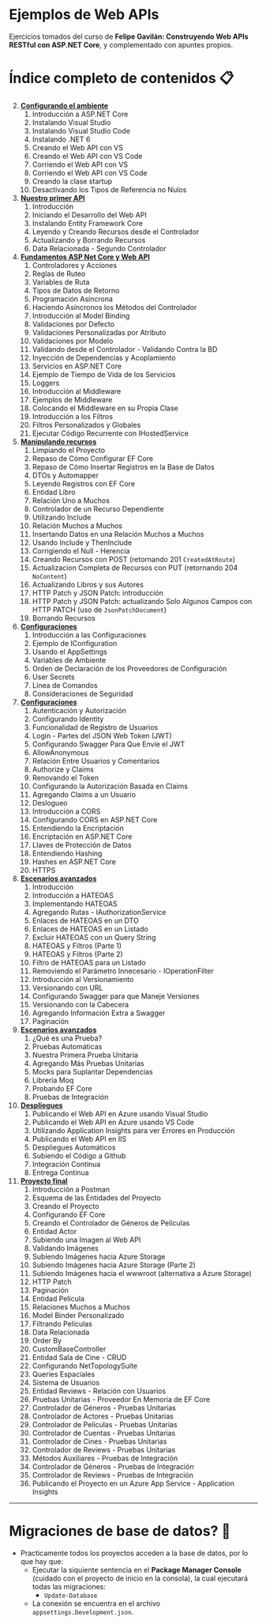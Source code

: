 # Ejemplos de Web APIs
Ejercicios tomados del curso de **Felipe Gavilán: Construyendo Web APIs RESTful con ASP.NET Core**, y complementado con apuntes propios.

# Índice completo de contenidos 📋
2. **[Configurando el ambiente](#Tema_02_Ambiente)**
	1. Introducción a ASP.NET Core
	2. Instalando Visual Studio
	3. Instalando Visual Studio Code
	4. Instalando .NET 6
	5. Creando el Web API con VS
	6. Creando el Web API con VS Code
	7. Corriendo el Web API con VS
	8. Corriendo el Web API con VS Code
	9. Creando la clase startup
	10. Desactivando los Tipos de Referencia no Nulos
3. **[Nuestro primer API](#Tema_03_Primer_API)**	
	1. Introducción
	2. Iniciando el Desarrollo del Web API
	3. Instalando Entity Framework Core
	4. Leyendo y Creando Recursos desde el Controlador
	5. Actualizando y Borrando Recursos
	6. Data Relacionada - Segundo Controlador
4. **[Fundamentos ASP Net Core y Web API](#Tema_04_Fundamentos)**
	1. Controladores y Acciones
	2. Reglas de Ruteo
	3. Variables de Ruta
	4. Tipos de Datos de Retorno
	5. Programación Asíncrona
	6. Haciendo Asíncronos los Métodos del Controlador
	7. Introducción al Model Binding
	8. Validaciones por Defecto
	9. Validaciones Personalizadas por Atributo
	10. Validaciones por Modelo
	11. Validando desde el Controlador - Validando Contra la BD
	12. Inyección de Dependencias y Acoplamiento
	13. Servicios en ASP.NET Core
	14. Ejemplo de Tiempo de Vida de los Servicios
	15. Loggers
	16. Introducción al Middleware
	17. Ejemplos de Middleware
	18. Colocando el Middleware en su Propia Clase
	19. Introducción a los Filtros
	20. Filtros Personalizados y Globales
	21. Ejecutar Código Recurrente con IHostedService
5. **[Manipulando recursos](#Tema_05_Recursos)**
	1. Limpiando el Proyecto
	2. Repaso de Cómo Configurar EF Core
	3. Repaso de Cómo Insertar Registros en la Base de Datos
	4. DTOs y Automapper
	5. Leyendo Registros con EF Core
	6. Entidad Libro
	7. Relación Uno a Muchos
	8. Controlador de un Recurso Dependiente
	9. Utilizando Include
	10. Relación Muchos a Muchos
	11. Insertando Datos en una Relación Muchos a Muchos
	12. Usando Include y ThenInclude
	13. Corrigiendo el Null - Herencia
	14. Creando Recursos con POST (retornando 201 ```CreatedAtRoute```)
	15. Actualizacion Completa de Recursos con PUT (retornando 204 ```NoContent```)
	16. Actualizando Libros y sus Autores
	17. HTTP Patch y JSON Patch: introducción
	18. HTTP Patch y JSON Patch: actualizando Solo Algunos Campos con HTTP PATCH (uso de ```JsonPatchDocument```)
	19. Borrando Recursos
6. **[Configuraciones](#Tema_06_Configuraciones)**
	1. Introducción a las Configuraciones
	2. Ejemplo de IConfiguration
	3. Usando el AppSettings
	4. Variables de Ambiente
	5. Orden de Declaración de los Proveedores de Configuración
	6. User Secrets
	7. Línea de Comandos
	8. Consideraciones de Seguridad
7. **[Configuraciones](#Tema_07_Seguridad)**
	1. Autenticación y Autorización
	2. Configurando Identity
	3. Funcionalidad de Registro de Usuarios
	4. Login - Partes del JSON Web Token (JWT)
	5. Configurando Swagger Para Que Envíe el JWT
	6. AllowAnonymous
	7. Relación Entre Usuarios y Comentarios
	8. Authorize y Claims
	9. Renovando el Token
	10. Configurando la Autorización Basada en Claims
	11. Agregando Claims a un Usuario
	12. Deslogueo
	13. Introducción a CORS
	14. Configurando CORS en ASP.NET Core
	15. Entendiendo la Encriptación
	16. Encriptación en ASP.NET Core
	17. Llaves de Protección de Datos
	18. Entendiendo Hashing
	19. Hashes en ASP.NET Core
	20. HTTPS
8. **[Escenarios avanzados](#Tema_08_Escenarios_Avanzados)**
	1. Introducción
	2. Introducción a HATEOAS
	3. Implementando HATEOAS
	4. Agregando Rutas - IAuthorizationService
	5. Enlaces de HATEOAS en un DTO
	6. Enlaces de HATEOAS en un Listado
	7. Excluir HATEOAS con un Query String
	8. HATEOAS y Filtros (Parte 1)
	9. HATEOAS y Filtros (Parte 2)
	10. Filtro de HATEOAS para un Listado
	11. Removiendo el Parámetro Innecesario - IOperationFilter
	12. Introducción al Versionamiento
	13. Versionando con URL
	14. Configurando Swagger para que Maneje Versiones
	15. Versionando con la Cabecera
	16. Agregando Información Extra a Swagger
	17. Paginación
9. **[Escenarios avanzados](#Tema_09_Pruebas_Automaticas)**
	1. ¿Qué es una Prueba?
	2. Pruebas Automáticas
	3. Nuestra Primera Prueba Unitaria
	4. Agregando Más Pruebas Unitarias
	5. Mocks para Suplantar Dependencias
	6. Librería Moq
	7. Probando EF Core
	8. Pruebas de Integración
10. **[Despliegues](#Tema_10_Despliegues)**
	1. Publicando el Web API en Azure usando Visual Studio
	2. Publicando el Web API en Azure usando VS Code
	3. Utilizando Application Insights para ver Errores en Producción
	4. Publicando el Web API en IIS
	5. Despliegues Automáticos
	6. Subiendo el Código a Github
	7. Integración Continua
	8. Entrega Continua
11. **[Proyecto final](#Tema_11_Proyecto_Final)**
	1. Introducción a Postman
	2. Esquema de las Entidades del Proyecto
	3. Creando el Proyecto
	4. Configurando EF Core
	5. Creando el Controlador de Géneros de Películas
	6. Entidad Actor
	7. Subiendo una Imagen al Web API
	8. Validando Imágenes
	9. Subiendo Imágenes hacia Azure Storage
	10. Subiendo Imágenes hacia Azure Storage (Parte 2)
	11. Subiendo Imágenes hacia el wwwroot (alternativa a Azure Storage)
	12. HTTP Patch
	13. Paginación
	14. Entidad Película
	15. Relaciones Muchos a Muchos
	16. Model Binder Personalizado
	17. Filtrando Películas
	19. Data Relacionada
	19. Order By
	20. CustomBaseController
	21. Entidad Sala de Cine - CRUD
	22. Configurando NetTopologySuite
	23. Queries Espaciales
	24. Sistema de Usuarios
	25. Entidad Reviews - Relación con Usuarios
	26. Pruebas Unitarias - Proveedor En Memoria de EF Core
	27. Controlador de Géneros - Pruebas Unitarias
	28. Controlador de Actores - Pruebas Unitarias
	29. Controlador de Películas - Pruebas Unitarias
	30. Controlador de Cuentas - Pruebas Unitarias
	31. Controlador de Cines - Pruebas Unitarias
	32. Controlador de Reviews - Pruebas Unitarias
	33. Métodos Auxiliares - Pruebas de Integración
	34. Controlador de Géneros - Pruebas de Integración
	35. Controlador de Reviews - Pruebas de Integración
	36. Publicando el Proyecto en un Azure App Service - Application Insights	
---

# Migraciones de base de datos? 🔩 <a name="Migraciones"></a>
* Practicamente todos los proyectos acceden a la base de datos, por lo que hay que:
  * Ejecutar la siquiente sentencia en el **Package Manager Console** (cuidado con el proyecto de inicio en la consola), la cual ejecutará todas las migraciones:
	* ```Update-Database```
  * La conexión se encuentra en el archivo ```appsettings.Development.json```.
